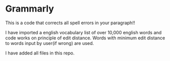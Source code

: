 # Grammarly
This is a code that corrects all spell errors in your paragraph!!

I have imported a english vocabulary list of over 10,000 english words and code works on principle of edit distance. 
Words with minimum edit distance to words input by user(if wrong) are used.

I have added all files in this repo.
